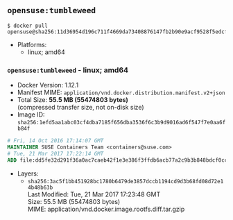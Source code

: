 ## `opensuse:tumbleweed`

```console
$ docker pull opensuse@sha256:11d36954d196c711f4669da73408876147fb2b90e9acf9528f5edcf570a0bbdd
```

-	Platforms:
	-	linux; amd64

### `opensuse:tumbleweed` - linux; amd64

-	Docker Version: 1.12.1
-	Manifest MIME: `application/vnd.docker.distribution.manifest.v2+json`
-	Total Size: **55.5 MB (55474803 bytes)**  
	(compressed transfer size, not on-disk size)
-	Image ID: `sha256:1efd5aa1abc03cf4dba7185f656dba3536f6c3b9d9016ad6f547f7e0aa6fb84f`

```dockerfile
# Fri, 14 Oct 2016 17:14:07 GMT
MAINTAINER SUSE Containers Team <containers@suse.com>
# Tue, 21 Mar 2017 17:22:14 GMT
ADD file:dd5fe32d291f36a0ac7caeb42f1e3e386f3ffdb6acb77a2c9b3b848bdcf0cc39 in / 
```

-	Layers:
	-	`sha256:3ac5f1bb451928bc1780b6479de3857dccb1194cd9d3b68fd08d72e14b48b63b`  
		Last Modified: Tue, 21 Mar 2017 17:23:48 GMT  
		Size: 55.5 MB (55474803 bytes)  
		MIME: application/vnd.docker.image.rootfs.diff.tar.gzip
